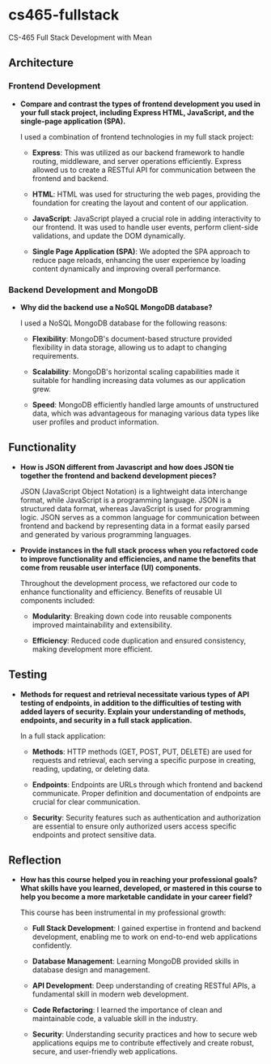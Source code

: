 # cs465-fullstack
CS-465 Full Stack Development with Mean

## Architecture

### Frontend Development

- **Compare and contrast the types of frontend development you used in your full stack project, including Express HTML, JavaScript, and the single-page application (SPA).**

  I used a combination of frontend technologies in my full stack project:

   - **Express**: This was utilized as our backend framework to handle routing, middleware, and server operations efficiently. Express allowed us to create a RESTful API for communication between the frontend and backend.

   - **HTML**: HTML was used for structuring the web pages, providing the foundation for creating the layout and content of our application.

   - **JavaScript**: JavaScript played a crucial role in adding interactivity to our frontend. It was used to handle user events, perform client-side validations, and update the DOM dynamically.

   - **Single Page Application (SPA)**: We adopted the SPA approach to reduce page reloads, enhancing the user experience by loading content dynamically and improving overall performance.

### Backend Development and MongoDB

- **Why did the backend use a NoSQL MongoDB database?**

  I used a NoSQL MongoDB database for the following reasons:

   - **Flexibility**: MongoDB's document-based structure provided flexibility in data storage, allowing us to adapt to changing requirements.

   - **Scalability**: MongoDB's horizontal scaling capabilities made it suitable for handling increasing data volumes as our application grew.

   - **Speed**: MongoDB efficiently handled large amounts of unstructured data, which was advantageous for managing various data types like user profiles and product information.

## Functionality

- **How is JSON different from Javascript and how does JSON tie together the frontend and backend development pieces?**

   JSON (JavaScript Object Notation) is a lightweight data interchange format, while JavaScript is a programming language. JSON is a structured data format, whereas JavaScript is used for programming logic. JSON serves as a common language for communication between frontend and backend by representing data in a format easily parsed and generated by various programming languages.

- **Provide instances in the full stack process when you refactored code to improve functionality and efficiencies, and name the benefits that come from reusable user interface (UI) components.**

   Throughout the development process, we refactored our code to enhance functionality and efficiency. Benefits of reusable UI components included:

   - **Modularity**: Breaking down code into reusable components improved maintainability and extensibility.

   - **Efficiency**: Reduced code duplication and ensured consistency, making development more efficient.

## Testing

- **Methods for request and retrieval necessitate various types of API testing of endpoints, in addition to the difficulties of testing with added layers of security. Explain your understanding of methods, endpoints, and security in a full stack application.**

   In a full stack application:

   - **Methods**: HTTP methods (GET, POST, PUT, DELETE) are used for requests and retrieval, each serving a specific purpose in creating, reading, updating, or deleting data.

   - **Endpoints**: Endpoints are URLs through which frontend and backend communicate. Proper definition and documentation of endpoints are crucial for clear communication.

   - **Security**: Security features such as authentication and authorization are essential to ensure only authorized users access specific endpoints and protect sensitive data.

## Reflection

- **How has this course helped you in reaching your professional goals? What skills have you learned, developed, or mastered in this course to help you become a more marketable candidate in your career field?**

   This course has been instrumental in my professional growth:

   - **Full Stack Development**: I gained expertise in frontend and backend development, enabling me to work on end-to-end web applications confidently.

   - **Database Management**: Learning MongoDB provided skills in database design and management.

   - **API Development**: Deep understanding of creating RESTful APIs, a fundamental skill in modern web development.

   - **Code Refactoring**: I learned the importance of clean and maintainable code, a valuable skill in the industry.

   - **Security**: Understanding security practices and how to secure web applications equips me to contribute effectively and create robust, secure, and user-friendly web applications.


